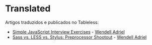 # Translated

Artigos traduzidos e publicados no Tableless:  

- [Simple JavaScript Interview Exercises](http://tableless.com.br/exercicios-simples-de-javascript-para-entrevista/) - [Wendell Adriel](http://wendelladriel.github.io)
- [Sass vs. LESS vs. Stylus: Preprocessor Shootout](http://education.codeshare.com.br/duelo-dos-pre-processadores/) - [Wendell Adriel](http://wendelladriel.github.io)
